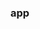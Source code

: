 ### app

<script type="text/javascript" src="https://whispering-dusk-39904.herokuapp.com/bundle.js"></script>
